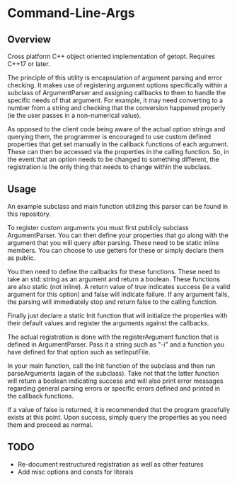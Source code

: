 # Command-Line-Args

## Overview

Cross platform C++ object oriented implementation of getopt. Requires C++17 or later.

The principle of this utility is encapsulation of argument parsing and error checking. It makes use of registering argument options specifically within a subclass of ArgumentParser and assigning callbacks to them to handle the specific needs of that argument. For example, it may need converting to a number from a string and checking that the conversion happened properly (ie the user passes in a non-numerical value).

As opposed to the client code being aware of the actual option strings and querying them, the programmer is encouraged to use custom defined properties that get set manually in the callback functions of each argument. These can then be accessed via the properties in the calling function. So, in the event that an option needs to be changed to something different, the registration is the only thing that needs to change within the subclass.

## Usage

An example subclass and main function utilizing this parser can be found in this repository.

To register custom arguments you must first publicly subclass ArgumentParser. You can then define your properties that go along with the argument that you will query after parsing. These need to be static inline members. You can choose to use getters for these or simply declare them as public.

You then need to define the callbacks for these functions. These need to take an std::string as an argument and return a boolean. These functions are also static (not inline). A return value of true indicates success (ie a valid argument for this option) and false will indicate failure. If any argument fails, the parsing will immediately stop and return false to the calling function.

Finally just declare a static Init function that will initialize the properties with their default values and register the arguments against the callbacks.

The actual registration is done with the registerArgument function that is defined in ArgumentParser. Pass it a string such as "-i" and a function you have defined for that option such as setInputFile.

In your main function, call the Init function of the subclass and then run parseArguments (again of the subclass). Take not that the latter function will return a boolean indicating success and will also print error messages regarding general parsing errors or specific errors defined and printed in the callback functions.

If a value of false is returned, it is recommended that the program gracefully exists at this point. Upon success, simply query the properties as you need them and proceed as normal.

## TODO

- Re-document restructured registration as well as other features
- Add misc options and consts for literals
